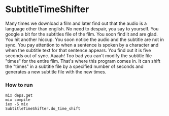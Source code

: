 # SubtitleTimeShifter

Many times we download a film and later find out that the audio is a language other than english. No need to despair, you say to yourself. You google a bit for the subtitles file of the film. You soon find it and are glad. You hit another hiccup. You soon notice the audio and the subtitle are not in sync. You pay attention to when a sentence is spoken by a character and when the subtitle text for that sentence appears. You find out it is five seconds out of sync. Aaaah! Too bad you can't modify the subtitle file "times" for the entire film. That's where this program comes in. It can shift the "times" in a subtitle file by a specified number of seconds and generates a new subtitle file with the new times.

### How to run
```terminal
mix deps.get
mix compile
iex -S mix
SubtitleTimeShifter.do_time_shift
```
